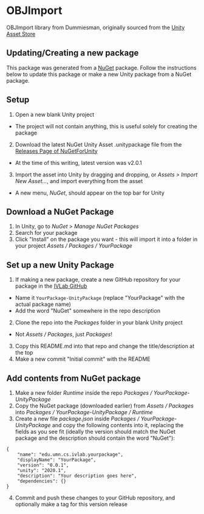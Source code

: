 # OBJImport

OBJImport library from Dummiesman, originally sourced from the [Unity Asset
Store](https://assetstore.unity.com/packages/tools/modeling/runtime-obj-importer-49547)

## Updating/Creating a new package

This package was generated from a [NuGet](https://www.nuget.org/) package.
Follow the instructions below to update this package or make a new Unity package
from a NuGet package.


## Setup

1. Open a new blank Unity project
  - The project will not contain anything, this is useful solely for creating
    the package
2. Download the latest NuGet Unity Asset .unitypackage file from the [Releases Page of
NuGetForUnity](https://github.com/GlitchEnzo/NuGetForUnity/releases/)
  - At the time of this writing, latest version was v2.0.1
3. Import the asset into Unity by dragging and dropping, or *Assets > Import New
   Asset...*, and import everything from the asset
  - A new menu, *NuGet*, should appear on the top bar for Unity


## Download a NuGet Package

1. In Unity, go to *NuGet > Manage NuGet Packages*
2. Search for your package
3. Click "Install" on the package you want - this will import it into a folder
   in your project *Assets / Packages / YourPackage*


## Set up a new Unity Package

1. If making a new package, create a new GitHub repository for your package in
the [IVLab GitHub](https://github.umn.edu/ivlab-cs)
  - Name it `YourPackage-UnityPackage` (replace "YourPackage" with the actual
    package name)
  - Add the word "NuGet" somewhere in the repo description
2. Clone the repo into the *Packages* folder in your blank Unity project
  - Not *Assets / Packages*, just *Packages*!
3. Copy this README.md into that repo and change the title/description at the top
4. Make a new commit "Initial commit" with the README


## Add contents from NuGet package

1. Make a new folder *Runtime* inside the repo *Packages / YourPackage-UnityPackage*
2. Copy the NuGet package (downloaded earlier) from *Assets / Packages* into
   *Packages / YourPackage-UnityPackage / Runtime*
3. Create a new file *package.json* inside *Packages / YourPackage-UnityPackage*
   and copy the following contents into it, replacing the fields as you see fit
   (ideally the version should match the NuGet package and the description
   should contain the word "NuGet"):

```
{
    "name": "edu.umn.cs.ivlab.yourpackage",
    "displayName": "YourPackage",
    "version": "0.0.1",
    "unity": "2020.1",
    "description": "Your description goes here",
    "dependencies": {}
}
```

4. Commit and push these changes to your GitHub repository, and optionally make
   a tag for this version release
